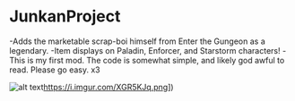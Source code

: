 # JunkanProject

-Adds the marketable scrap-boi himself from Enter the Gungeon as a legendary.
-Item displays on Paladin, Enforcer, and Starstorm characters!
-This is my first mod.  The code is somewhat simple, and likely god awful to read.  Please go easy. x3

![alt text]([https://i.imgur.com/XGR5KJq.png)https://i.imgur.com/XGR5KJq.png])
